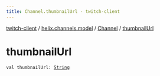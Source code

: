 ```yaml
---
title: Channel.thumbnailUrl - twitch-client
---
```


[twitch-client](../../index.html) / [helix.channels.model](../index.html) / [Channel](index.html) / [thumbnailUrl](./thumbnail-url.html)

# thumbnailUrl

`val thumbnailUrl: `[`String`](https://kotlinlang.org/api/latest/jvm/stdlib/kotlin/-string/index.html)